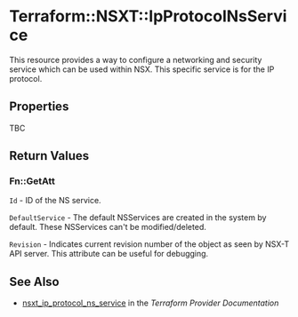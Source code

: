# Terraform::NSXT::IpProtocolNsService

This resource provides a way to configure a networking and security service which can be used within NSX. This specific service is for the IP protocol.

## Properties

TBC

## Return Values

### Fn::GetAtt

`Id` - ID of the NS service.

`DefaultService` - The default NSServices are created in the system by default. These NSServices can't be modified/deleted.

`Revision` - Indicates current revision number of the object as seen by NSX-T API server. This attribute can be useful for debugging.

## See Also

* [nsxt_ip_protocol_ns_service](https://www.terraform.io/docs/providers/nsxt/r/ip_protocol_ns_service.html) in the _Terraform Provider Documentation_